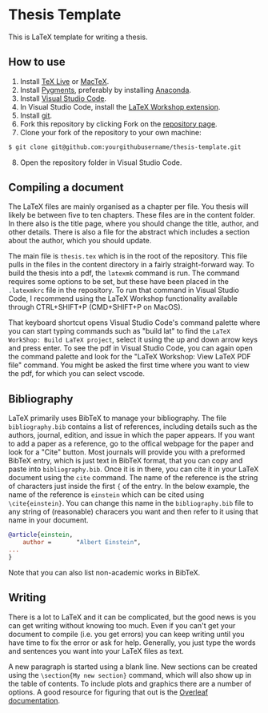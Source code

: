 # Thesis Template

This is LaTeX template for writing a thesis.


## How to use

1. Install [TeX Live](https://www.tug.org/texlive/) or [MacTeX](http://www.tug.org/mactex/).
2. Install [Pygments](http://pygments.org/download/), preferably by installing [Anaconda](https://www.anaconda.com/products/individual).
3. Install [Visual Studio Code](https://code.visualstudio.com).
4. In Visual Studio Code, install the [LaTeX Workshop extension](https://marketplace.visualstudio.com/items?itemName=James-Yu.latex-workshop).
5. Install [git](https://git-scm.com).
6. Fork this repository by clicking Fork on the [repository page](https://github.com/ianmcloughlin/thesis-template).
7. Clone your fork of the repository to your own machine:
```sh
$ git clone git@github.com:yourgithubusername/thesis-template.git
```
8. Open the repository folder in Visual Studio Code.

## Compiling a document

The LaTeX files are mainly organised as a chapter per file. You thesis will
likely be between five to ten chapters. These files are in the content folder.
In there also is the title page, where you should change the title, author,
and other details. There is also a file for the abstract which includes a
section about the author, which you should update.

The main file is `thesis.tex` which is in the root of the repository. This file
pulls in the files in the content directory in a fairly straight-forward way.
To build the thesis into a pdf, the `latexmk` command is run. The command
requires some options to be set, but these have been placed in the
`.latexmkrc` file in the repository. To run that command in Visual Studio
Code, I recommend using the LaTeX Workshop functionality available through 
CTRL+SHIFT+P (CMD+SHIFT+P on MacOS).

That keyboard shortcut opens Visual Studio Code's command palette
where you can start typing commands such as "build lat" to find the `LaTeX
WorkShop: Build LaTeX project`, select it using the up and down arrow keys and
press enter. To see the pdf in Visual Studio Code, you can again open the
command palette and look for the "LaTeX Workshop: View LaTeX PDF file" command.
You might be asked the first time where you want to view the pdf, for which you
can select vscode.

## Bibliography

LaTeX primarily uses BibTeX to manage your bibliography. The file
`bibliography.bib` contains a list of references, including details such as 
the authors, journal, edition, and issue in which the paper appears. If you
want to add a paper as a reference, go to the offical webpage for the paper
and look for a "Cite" button. Most journals will provide you with a preformed
BibTeX entry, which is just text in BibTeX format, that you can copy and paste
into `bibliography.bib`. Once it is in there, you can cite it in your LaTeX
document using the `cite` command. The name of the reference is the string of
characters just inside the first `{` of the entry. In the below example, the 
name of the reference is `einstein` which can be cited using `\cite{einstein}`.
You can change this name in the `bibliography.bib` file to any string of
(reasonable) characers you want and then refer to it using that name in your
document.

```bibtex
@article{einstein,
    author =       "Albert Einstein",
...
}
```
Note that you can also list non-academic works in BibTeX.

## Writing

There is a lot to LaTeX and it can be complicated, but the good news is you can
get writing without knowing too much. Even if you can't get your document to
compile (i.e. you get errors) you can keep writing until you have time to fix
the error or ask for help. Generally, you just type the words and sentences you
want into your LaTeX files as text.

A new paragraph is started using a blank line. New sections can be created using
the `\section{My new section}` command, which will also show up in the table of
contents. To include plots and graphics there are a number of options. A good 
resource for figuring that out is the
[Overleaf documentation](https://www.overleaf.com/learn).